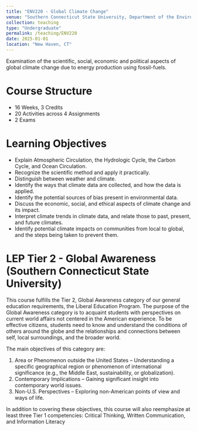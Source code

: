 ```yaml
---
title: "ENV220 - Global Climate Change"
venue: "Southern Connecticut State University, Department of the Environment, Geography and Marine Studies"
collection: teaching
type: "Undergraduate"
permalink: /teaching/ENV220
date: 2025-01-01
location: "New Haven, CT"
---
```


Examination of the scientific, social, economic and political aspects of global climate change due to energy production using fossil-fuels.


Course Structure
======
- 16 Weeks, 3 Credits
- 20 Activities across 4 Assignments
- 2 Exams

Learning Objectives
======
- Explain Atmospheric Circulation, the Hydrologic Cycle, the Carbon Cycle, and Ocean Circulation.
- Recognize the scientific method and apply it practically.
- Distinguish between weather and climate.
- Identify the ways that climate data are collected, and how the data is applied.
- Identify the potential sources of bias present in environmental data.
- Discuss the economic, social, and ethical aspects of climate change and its impact.
- Interpret climate trends in climate data, and relate those to past, present, and future climates.
- Identify potential climate impacts on communities from local to global, and the steps being taken to prevent them.

LEP Tier 2 - Global Awareness (Southern Connecticut State University)
======
This course fulfills the Tier 2, Global Awareness category of our general education requirements, the Liberal Education Program. The purpose of the Global Awareness category is to acquaint students with perspectives on current world affairs not centered in the American experience. To be effective citizens, students need to know and understand the conditions of others around the globe and the relationships and connections between self, local surroundings, and the broader world. 

The main objectives of this category are: 
1. Area or Phenomenon outside the United States – Understanding a specific geographical region or phenomenon of international significance (e.g., the Middle East, sustainability, or globalization). 
2. Contemporary Implications – Gaining significant insight into contemporary world issues. 
3. Non-U.S. Perspectives – Exploring non-American points of view and ways of life. 

In addition to covering these objectives, this course will also reemphasize at least three Tier 1 competencies: Critical Thinking, Written Communication, and Information Literacy
